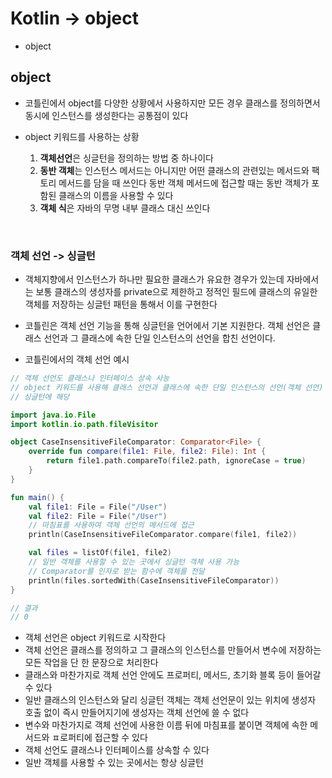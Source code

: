 # Kotlin -> object

* object

## object

* 코틀린에서 object를 다양한 상황에서 사용하지만 모든 경우 클래스를 정의하면서 동시에 인스턴스를 생성한다는 공통점이 있다

* object 키워드를 사용하는 상황
    1. **객체선언**은 싱글턴을 정의하는 방법 중 하나이다
    2. **동반 객체**는 인스턴스 메서드는 아니지만 어떤 클래스의 관련있는 메서드와 팩토리 메서드를 담을 때 쓰인다 동반 객체 메서드에 접근할 때는 동반 객체가 포함된 클래스의 이름을 사용할 수 있다
    3. **객체 식**은 자바의 무명 내부 클래스 대신 쓰인다

<br>

### 객체 선언 -> 싱글턴

* 객체지향에서 인스턴스가 하나만 필요한 클래스가 유요한 경우가 있는데 자바에서는 보통 클래스의 생성자를 private으로 제한하고 정적인 필드에 클래스의 유일한 객체를 저장하는 싱글턴 패턴을 통해서 이를 구현한다

* 코틀린은 객체 선언 기능을 통해 싱글턴을 언어에서 기본 지원한다. 객체 선언은 클래스 선언과 그 클래스에 속한 단일 인스턴스의 선언을 합친 선언이다.

* 코틀린에서의 객체 선언 예시

```kt
// 객체 선언도 클래스나 인터페이스 상속 사능
// object 키워드를 사용해 클래스 선언과 클래스에 속한 단일 인스턴스의 선언(객체 선언)
// 싱글턴에 해당

import java.io.File
import kotlin.io.path.fileVisitor

object CaseInsensitiveFileComparator: Comparator<File> {
    override fun compare(file1: File, file2: File): Int {
        return file1.path.compareTo(file2.path, ignoreCase = true)
    }
}

fun main() {
    val file1: File = File("/User")
    val file2: File = File("/User")
    // 마침표를 사용하여 객체 선언의 메서드에 접근
    println(CaseInsensitiveFileComparator.compare(file1, file2))

    val files = listOf(file1, file2)
    // 일반 객체를 사용할 수 있는 곳에서 싱글턴 객체 사용 가능
    // Comparator를 인자로 받는 함수에 객체를 전달
    println(files.sortedWith(CaseInsensitiveFileComparator))
}

// 결과
// 0
```

* 객체 선언은 object 키워드로 시작한다
* 객체 선언은 클래스를 정의하고 그 클래스의 인스턴스를 만들어서 변수에 저장하는 모든 작업을 단 한 문장으로 처리한다
* 클래스와 마찬가지로 객체 선언 안에도 프로퍼티, 메서드, 초기화 블록 등이 들어갈 수 있다
* 일반 클래스의 인스턴스와 달리 싱글턴 객체는 객체 선언문이 있는 위치에 생성자 호출 없이 즉시 만들어지기에 생성자는 객체 선언에 쓸 수 없다
* 변수와 마찬가지로 객체 선언에 사용한 이름 뒤에 마침표를 붙이면 객체에 속한 메서드와 ㅍ로퍼티에 접근할 수 있다
* 객체 선언도 클래스나 인터페이스를 상속할 수 있다
* 일반 객체를 사용할 수 있는 곳에서는 항상 싱글턴 